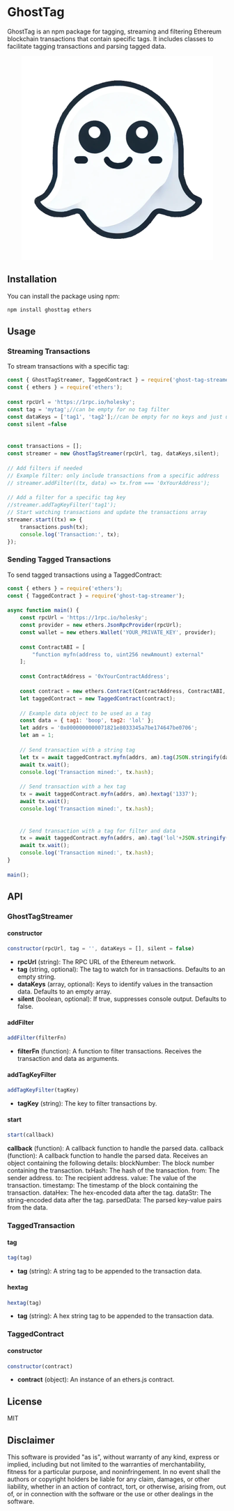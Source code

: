 
# GhostTag
GhostTag is an npm package for tagging, streaming and filtering Ethereum blockchain transactions that contain specific tags. It includes classes to facilitate tagging transactions and parsing tagged data.
<p align="center">
  <img src="./ghostTag.png" alt="GhostTag">
</p>

## Installation

You can install the package using npm:

```sh
npm install ghosttag ethers
```

## Usage

### Streaming Transactions

To stream transactions with a specific tag:

```javascript
const { GhostTagStreamer, TaggedContract } = require('ghost-tag-streamer');
const { ethers } = require('ethers');

const rpcUrl = 'https://1rpc.io/holesky';
const tag = 'mytag';//can be empty for no tag filter
const dataKeys = ['tag1', 'tag2'];//can be empty for no keys and just use tag
const silent =false


const transactions = [];
const streamer = new GhostTagStreamer(rpcUrl, tag, dataKeys,silent);

// Add filters if needed
// Example filter: only include transactions from a specific address
// streamer.addFilter((tx, data) => tx.from === '0xYourAddress');

// Add a filter for a specific tag key
//streamer.addTagKeyFilter('tag1');
// Start watching transactions and update the transactions array
streamer.start((tx) => {
    transactions.push(tx);
    console.log('Transaction:', tx);
});
```

### Sending Tagged Transactions

To send tagged transactions using a TaggedContract:

```javascript
const { ethers } = require('ethers');
const { TaggedContract } = require('ghost-tag-streamer');

async function main() {
    const rpcUrl = 'https://1rpc.io/holesky';
    const provider = new ethers.JsonRpcProvider(rpcUrl);
    const wallet = new ethers.Wallet('YOUR_PRIVATE_KEY', provider);

    const ContractABI = [
        "function myfn(address to, uint256 newAmount) external"
    ];

    const ContractAddress = '0xYourContractAddress';

    const contract = new ethers.Contract(ContractAddress, ContractABI, wallet);
    let taggedContract = new TaggedContract(contract);

    // Example data object to be used as a tag
    const data = { tag1: 'boop', tag2: 'lol' };
    let addrs = '0x0000000000071821e8033345a7be174647be0706';
    let am = 1;

    // Send transaction with a string tag
    let tx = await taggedContract.myfn(addrs, am).tag(JSON.stringify(data));
    await tx.wait();
    console.log('Transaction mined:', tx.hash);

    // Send transaction with a hex tag
    tx = await taggedContract.myfn(addrs, am).hextag('1337');
    await tx.wait();
    console.log('Transaction mined:', tx.hash);

    
    // Send transaction with a tag for filter and data
    tx = await taggedContract.myfn(addrs, am).tag('lol'+JSON.stringify(data));
    await tx.wait();
    console.log('Transaction mined:', tx.hash);
}

main();
```

## API

### GhostTagStreamer

#### constructor

```javascript
constructor(rpcUrl, tag = '', dataKeys = [], silent = false)
```

- **rpcUrl** (string): The RPC URL of the Ethereum network.
- **tag** (string, optional): The tag to watch for in transactions. Defaults to an empty string.
- **dataKeys** (array, optional): Keys to identify values in the transaction data. Defaults to an empty array.
- **silent** (boolean, optional): If true, suppresses console output. Defaults to false.

#### addFilter

```javascript
addFilter(filterFn)
```

- **filterFn** (function): A function to filter transactions. Receives the transaction and data as arguments.

#### addTagKeyFilter

```javascript
addTagKeyFilter(tagKey)
```

- **tagKey** (string): The key to filter transactions by.

#### start

```javascript
start(callback)
```

**callback** (function): A callback function to handle the parsed data.
callback (function): A callback function to handle the parsed data. Receives an object containing the following details:
blockNumber: The block number containing the transaction.
txHash: The hash of the transaction.
from: The sender address.
to: The recipient address.
value: The value of the transaction.
timestamp: The timestamp of the block containing the transaction.
dataHex: The hex-encoded data after the tag.
dataStr: The string-encoded data after the tag.
parsedData: The parsed key-value pairs from the data.

### TaggedTransaction

#### tag

```javascript
tag(tag)
```

- **tag** (string): A string tag to be appended to the transaction data.

#### hextag

```javascript
hextag(tag)
```

- **tag** (string): A hex string tag to be appended to the transaction data.

### TaggedContract

#### constructor

```javascript
constructor(contract)
```

- **contract** (object): An instance of an ethers.js contract.

## License

MIT

## Disclaimer

This software is provided "as is", without warranty of any kind, express or implied, including but not limited to the warranties of merchantability, fitness for a particular purpose, and noninfringement. In no event shall the authors or copyright holders be liable for any claim, damages, or other liability, whether in an action of contract, tort, or otherwise, arising from, out of, or in connection with the software or the use or other dealings in the software.
